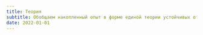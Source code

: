 ```yaml
---
title: Теория
subtitle: Обобщаем накопленный опыт в форме единой теории устойчивых открытых мастерских
date: 2022-01-01
---
```

